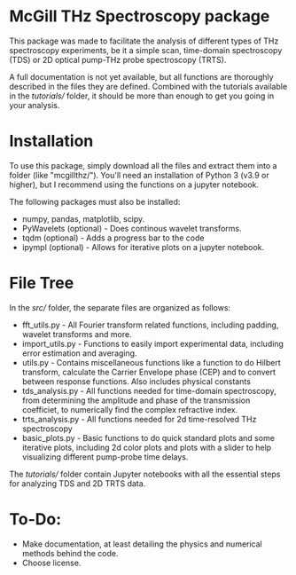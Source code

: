# McGill THz Spectroscopy package

This package was made to facilitate the analysis of different types of THz spectroscopy experiments, be it a simple scan, time-domain spectroscopy (TDS) or 2D optical pump-THz probe spectroscopy (TRTS).

A full documentation is not yet available, but all functions are thoroughly described in the files they are defined. Combined with the tutorials available in the *tutorials/* folder, it should be more than enough to get you going in your analysis.

# Installation 

To use this package, simply download all the files and extract them into a folder (like "mcgillthz/"). You'll need an installation of Python 3 (v3.9 or higher), but I recommend using the functions on a jupyter notebook.

The following packages must also be installed:
- numpy, pandas, matplotlib, scipy.
- PyWavelets (optional) - Does continous wavelet transforms.
- tqdm (optional) - Adds a progress bar to the code
- ipympl (optional) - Allows for iterative plots on a jupyter notebook.
<!-- - lmfit - Wraps scipy.optimize to allow for easier manipulation of the parameters. Very useful for fitting optical functions with many parameters. -->



# File Tree

In the *src/* folder, the separate files are organized as follows:

- fft_utils.py - All Fourier transform related functions, including padding, wavelet transforms and more.
- import_utils.py - Functions to easily import experimental data, including error estimation and averaging.
- utils.py - Contains miscellaneous functions like a function to do Hilbert transform, calculate the Carrier Envelope phase (CEP) and to convert between response functions. Also includes physical constants
- tds_analysis.py - All functions needed for time-domain spectroscopy, from determining the amplitude and phase of the transmission coefficiet, to numerically find the complex refractive index.
- trts_analysis.py - All functions needed for 2d time-resolved THz spectroscopy
- basic_plots.py - Basic functions to do quick standard plots and some iterative plots, including 2d color plots and plots with a slider to help visualizing different pump-probe time delays.

The *tutorials/* folder contain Jupyter notebooks with all the essential steps for analyzing TDS and 2D TRTS data. 


# To-Do:

- Make documentation, at least detailing the physics and numerical methods behind the code.
- Choose license.
